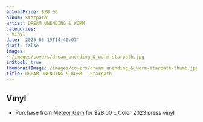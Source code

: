 ```yaml
---
actualPrice: $28.00
album: Starpath
artist: DREAM UNENDING & WORM
categories:
- Vinyl
date: '2025-05-19T14:40:07'
draft: false
images:
- /images/covers/dream_unending_&_worm-starpath.jpg
inStock: true
thumbnailImage: /images/covers/dream_unending_&_worm-starpath-thumb.jpg
title: DREAM UNENDING & WORM - Starpath
---
```


## Vinyl
* Purchase from [Meteor Gem](https://meteor-gem.com/products/dream-unending-worm-starpath-lp-1) for $28.00 :: Color 2023 press vinyl
